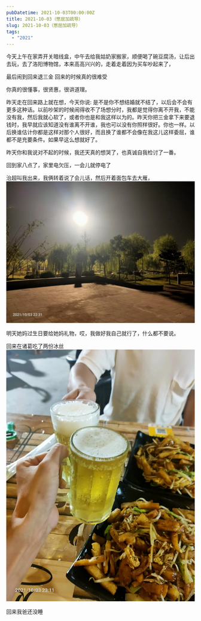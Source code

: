 ```yaml
---
pubDatetime: 2021-10-03T00:00:00Z
title: 2021-10-03（憋屈加疏导）
slug: 2021-10-03（憋屈加疏导）
tags:
  - "2021"
---
```


今天上午在家弄开关暗线盒，中午去给我姑奶家搬家，顺便喝了碗豆腐汤，让后出去玩，去了洛阳博物馆，本来高高兴兴的，走着走着因为买车吵起来了，

最后闹到回来退三金
回来的时候真的很难受

你真的很懂事，很贤惠，很讲道理。

昨天走在回来路上就在想，今天你说: 是不是你不想结婚就不结了，以后会不会有更多这种话。以前吵架的时候闹得收不了场想分时，我都是觉得你离不开我，不能没有我，然后我就心软了，或者你也是和我这样以为的。昨天你把三金拿下来要退钱时，我早就应该知道没有谁离不开谁，我也可以没有你照样很好。你也一样。以后换谁估计你都是这样对那个人很好，而且换了谁都不会像在我这儿这样委屈，谁都不是充要条件。如果早这么想就好了。

昨天你和我说对不起的时候，我还天真的想哭了，也真诚自我检讨了一番。

回到家八点了，家里电欠压，一会儿就停电了

治超叫我出来，我俩转着说了会儿话，然后开着面包车去大雁，
![](../../img/6904315-355606550938a1b9.jpg)

明天她妈过生日要给她妈礼物，哎，我做好我自己就行了，什么都不要说。

回来在诸葛吃了两份冰丝![](../../img/6904315-e022e474de1ebc8e.jpg)

回来我爸还没睡
